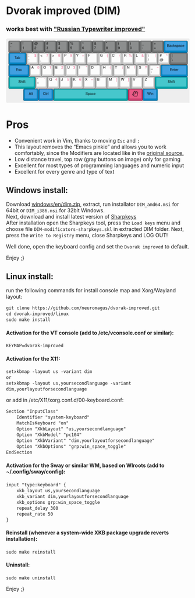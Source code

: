 # Dvorak improved (DIM)
### works best with ["Russian Typewriter improved"](https://github.com/neuromagus/dvorak-improved/tree/main/linux/ru)
![Dvorak-improved](./images/dvorak-improved.png)

# Pros
- Convenient work in Vim, thanks to moving ```Esc``` and ```;```
- This layout removes the “Emacs pinkie”  and allows you to work comfortably, since the Modifiers are located like in the [original source.](https://upload.wikimedia.org/wikipedia/commons/thumb/4/47/Space-cadet.jpg/1920px-Space-cadet.jpg)
- Low distance travel, top row (gray buttons on image) only for gaming
- Excellent for most types of programming languages and numeric input
- Excellent for every genre and type of text

## Windows install:

Download [windows/en/dim.zip](https://github.com/neuromagus/dvorak-improved/blob/main/windows/en/DIM.zip), extract, run installator ```DIM_amd64.msi``` for 64bit or ```DIM_i386.msi``` for 32bit Windows.  
Next, download and install latest version of [Sharpkeys](https://github.com/randyrants/sharpkeys/releases)  
After installation open the Sharpkeys tool, press the ```Load keys``` menu and choose file
```DIM-modificators-sharpkeys.skl``` in extracted DIM folder.
Next, press the ```Write to Registry``` menu, close Sharpkeys and LOG OUT!

Well done, open the keyboard config and set the ```Dvorak improved``` to default.

Enjoy ;}

## Linux install:

run the following commands for install console map and Xorg/Wayland layout:
    
    git clone https://github.com/neuromagus/dvorak-improved.git
    cd dvorak-improved/linux
    sudo make install

#### Activation for the VT console (add to /etc/vconsole.conf or similar):

    KEYMAP=dvorak-improved

#### Activation for the X11:

    setxkbmap -layout us -variant dim
    or
    setxkbmap -layout us,yoursecondlanguage -variant dim,yourlayoutforsecondlanguage

or add in /etc/X11/xorg.conf.d/00-keyboard.conf:

    Section "InputClass"
        Identifier "system-keyboard"
        MatchIsKeyboard "on"
        Option "XkbLayout" "us,yoursecondlanguage"
        Option "XkbModel" "pc104"
        Option "XkbVariant" "dim,yourlayoutforsecondlanguage"
        Option "XkbOptions" "grp:win_space_toggle"
    EndSection

#### Activation for the Sway or similar WM, based on Wlroots (add to ~/.config/sway/config):

    input "type:keyboard" {
        xkb_layout us,yoursecondlanguage
        xkb_variant dim,yourlayoutforsecondlanguage
        xkb_options grp:win_space_toggle
        repeat_delay 300
        repeat_rate 50
    }

#### Reinstall (whenever a system-wide XKB package upgrade reverts installation):

    sudo make reinstall

#### Uninstall:

    sudo make uninstall

Enjoy ;}
